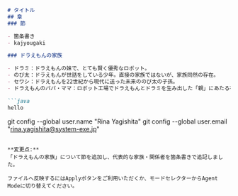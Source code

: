 ```md yagishita.md
# タイトル
## 章
### 節

- 箇条書き
- kajyougaki

### ドラえもんの家族

- ドラミ：ドラえもんの妹で、とても賢く優秀なロボット。
- のび太：ドラえもんが世話をしている少年。直接の家族ではないが、家族同然の存在。
- セワシ：ドラえもんを22世紀から現代に送った未来ののび太の子孫。
- ドラえもんのパパ・ママ：ロボット工場でドラえもんとドラミを生み出した「親」にあたる存在。

```java
hello
```

git config --global user.name "Rina Yagishita"
git config --global user.email "rina.yagishita@system-exe.jp"
```

**変更点:**  
「ドラえもんの家族」について節を追加し、代表的な家族・関係者を箇条書きで追記しました。

ファイルへ反映するにはApplyボタンをご利用いただくか、モードセレクターからAgent Modeに切り替えてください。